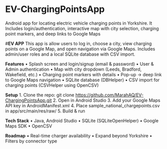 # EV-ChargingPointsApp
Android app for locating electric vehicle charging points in Yorkshire. It Includes login/authentication, interactive map with city selection, charging point markers, and deep links to Google Maps


#**EV APP**
This  app is allow users to  log in, choose a city, view charging points on a Google Map, and open navigation via Google Maps. Includes admin/user roles and a local SQLite database with CSV import.

**Features**
	•	Splash screen and login/signup (email & password)
	•	User & Admin authentication 
	•	Map with city dropdown (Leeds, Bradford, Wakefield, etc.)
	•	Charging point markers with details
	•	Pop-up → deep link to Google Maps navigation
	•	SQLite database (DBHelper)
	•	CSV import for charging points (CSVHelper using OpenCSV)

**Setup**
	1.	Clone the repo:
 git clone https://github.com/MarahAQ/EV-ChargingPointsApp.git
 	2.	Open in Android Studio
	3.	Add your Google Maps API key in AndroidManifest.xml
	4.	Place sample_national_chargepoints.csv in app/src/main/res/raw/
	5.	Build & run


**Tech Stack**
	•	Java, Android Studio
	•	SQLite (SQLiteOpenHelper)
	•	Google Maps SDK
	•	OpenCSV

**Roadmap**
	•	Real-time charger availability
	•	Expand beyond Yorkshire
	•	Filters by connector type
